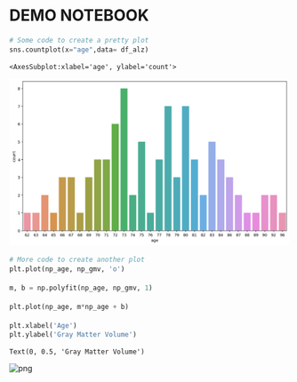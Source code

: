 # DEMO NOTEBOOK #


```python
# Some code to create a pretty plot
sns.countplot(x="age",data= df_alz)
```




    <AxesSubplot:xlabel='age', ylabel='count'>






![png](DEMO_1_1.png)




```python
# More code to create another plot
plt.plot(np_age, np_gmv, 'o')

m, b = np.polyfit(np_age, np_gmv, 1)

plt.plot(np_age, m*np_age + b)

plt.xlabel('Age')
plt.ylabel('Gray Matter Volume')
```




    Text(0, 0.5, 'Gray Matter Volume')






![png](DEMO_files/DEMO_2_1.png)




```python

```
